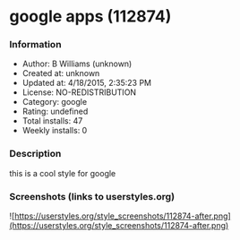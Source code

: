 # google apps (112874)

### Information
- Author: B Williams (unknown)
- Created at: unknown
- Updated at: 4/18/2015, 2:35:23 PM
- License: NO-REDISTRIBUTION
- Category: google
- Rating: undefined
- Total installs: 47
- Weekly installs: 0


### Description
this is a cool style for google


### Screenshots (links to userstyles.org)
![https://userstyles.org/style_screenshots/112874-after.png](https://userstyles.org/style_screenshots/112874-after.png)


